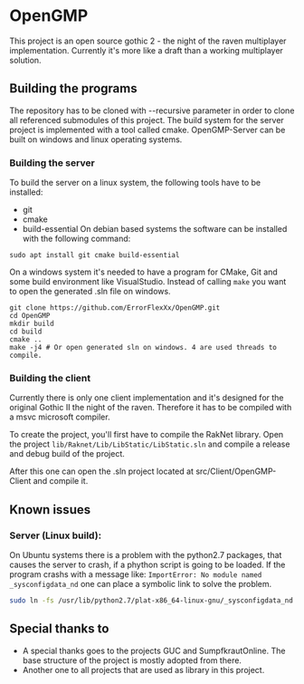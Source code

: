 # OpenGMP

This project is an open source gothic 2 - the night of the raven multiplayer implementation.
Currently it's more like a draft than a working multiplayer solution.

## Building the programs
The repository has to be cloned with --recursive parameter in order to clone all referenced submodules of this project.
The build system for the server project is implemented with a tool called cmake.
OpenGMP-Server can be built on windows and linux operating systems.

### Building the server
To build the server on a linux system, the following tools have to be installed:
* git
* cmake
* build-essential
On debian based systems the software can be installed with the following command:
```
sudo apt install git cmake build-essential
```
On a windows system it's needed to have a program for CMake, Git and some build environment like VisualStudio.
Instead of calling ```make``` you want to open the generated .sln file on windows.

```
git clone https://github.com/ErrorFlexXx/OpenGMP.git
cd OpenGMP
mkdir build
cd build
cmake ..
make -j4 # Or open generated sln on windows. 4 are used threads to compile.
```

### Building the client
Currently there is only one client implementation and it's designed for the original Gothic II the night of the raven.
Therefore it has to be compiled with a msvc microsoft compiler. 

To create the project, you'll first have to compile the RakNet library. Open the project `lib/Raknet/Lib/LibStatic/LibStatic.sln` and compile a release and debug build of the project.

After this one can open the .sln project located at src/Client/OpenGMP-Client and compile it.

## Known issues

### Server (Linux build):
On Ubuntu systems there is a problem with the python2.7 packages, that causes the server to crash, if a phython script is going to be loaded.
If the program crashs with a message like: `ImportError: No module named _sysconfigdata_nd` one can place a symbolic link to solve the problem.
```bash
sudo ln -fs /usr/lib/python2.7/plat-x86_64-linux-gnu/_sysconfigdata_nd.py /usr/lib/python2.7/
```

## Special thanks to
 * A special thanks goes to the projects GUC and SumpfkrautOnline. The base structure of the project is mostly adopted from there.
 * Another one to all projects that are used as library in this project.


